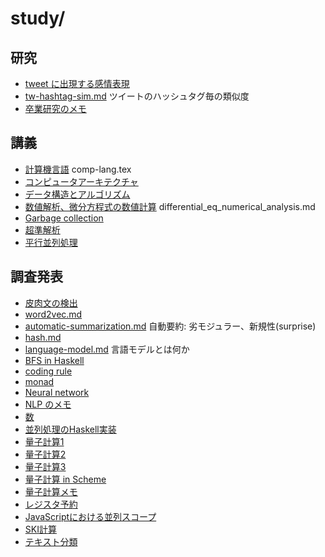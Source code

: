# study/

## 研究

- [tweet に出現する感情表現](emotion-seq-in-a-tweet.html)
- [tw-hashtag-sim.md](tw-hashtag-sim.html) ツイートのハッシュタグ毎の類似度
- [卒業研究のメモ](sotu.txt)

## 講義

- [計算機言語](comp-lang.pdf) comp-lang.tex
- [コンピュータアーキテクチャ](computer_architecture.txt)
- [データ構造とアルゴリズム](data_struct_algo.txt)
- [数値解析、微分方程式の数値計算](differential_eq_numerical_analysis.pdf) differential_eq_numerical_analysis.md
- [Garbage collection](GC.txt)
- [超準解析](nonstandard_analysis.txt)
- [平行並列処理](parallel_processing.txt)

## 調査発表

- [皮肉文の検出](nlp/great_catchy_name.pdf)
- [word2vec.md](word2vec.html)
- [automatic-summarization.md](automatic-summarization.html) 自動要約: 劣モジュラー、新規性(surprise)
- [hash.md](hash.html)
- [language-model.md](language-model.html) 言語モデルとは何か
- [BFS in Haskell](BFSinHaskell.hs.txt)
- [coding rule](coding_rules.txt)
- [monad](monad.html)
- [Neural network](neuralNetwork.txt)
- [NLP のメモ](NLPmemo.txt)
- [数](numbers.txt)
- [並列処理のHaskell実装](parallel_in_hs.txt)
- [量子計算1](comp/quantum1.pdf)
- [量子計算2](comp/quantum2.pdf)
- [量子計算3](comp/quantum3.pdf)
- [量子計算 in Scheme](comp/quantum-comp.scm.html)
- [量子計算メモ](comp/quantum-memo.txt)
- [レジスタ予約](register_alloc.txt)
- [JavaScriptにおける並列スコープ](scope_js.html)
- [SKI計算](SKI.txt)
- [テキスト分類](text_categorization.pdf)
